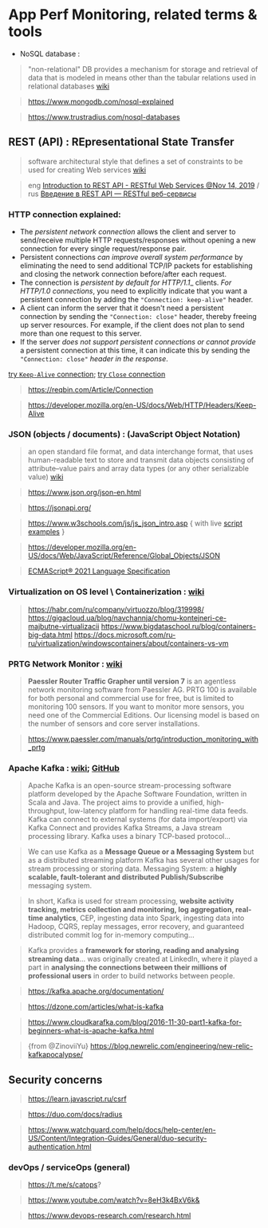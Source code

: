 # App Perf Monitoring, related terms & tools 

- NoSQL database : 
> "non-relational" DB provides a mechanism for storage and retrieval of data that is modeled in means other than the tabular relations used in relational databases [wiki](https://en.wikipedia.org/wiki/NoSQL) 

> https://www.mongodb.com/nosql-explained 

> https://www.trustradius.com/nosql-databases

## REST (API) : REpresentational State Transfer 
> software architectural style that defines a set of constraints to be used for creating Web services [wiki](https://en.wikipedia.org/wiki/Representational_state_transfer)

> eng [Introduction to REST API - RESTful Web Services @Nov 14, 2019](https://www.springboottutorial.com/introduction-to-rest-api) / rus [Введение в REST API — RESTful веб-сервисы](https://habr.com/ru/post/483202/)

### HTTP connection explained:
  - The _persistent network connection_ allows the client and server to send/receive multiple HTTP requests/responses without opening a new connection for every single request/response pair.
  - Persistent connections _can improve overall system performance_ by eliminating the need to send additional TCP/IP packets for establishing and closing the network connection before/after each request.
  - The connection is _persistent by default for HTTP/1.1__ clients. _For HTTP/1.0 connections_, you need to explicitly indicate that you want a persistent connection by adding the `"Connection: keep-alive"` header.
  - A client can inform the server that it doesn't need a persistent connection by sending the `"Connection: close"` header, thereby freeing up server resources. For example, if the client does not plan to send more than one request to this server.
  - If the server _does not support persistent connections or cannot provide_ a persistent connection at this time, it can indicate this by sending the `"Connection: close"` _header in the response_.

[try `Keep-Alive` connection](https://reqbin.com/req/4sa9kqvu); [try `Close` connection](https://reqbin.com/req/84xntxmp) 
  
> https://reqbin.com/Article/Connection

> https://developer.mozilla.org/en-US/docs/Web/HTTP/Headers/Keep-Alive

### JSON (objects / documents) : (JavaScript Object Notation) 
> an open standard file format, and data interchange format, that uses human-readable text to store and transmit data objects consisting of attribute–value pairs and array data types (or any other serializable value) [wiki](https://en.wikipedia.org/wiki/JSON)

> https://www.json.org/json-en.html

> https://jsonapi.org/ 

> https://www.w3schools.com/js/js_json_intro.asp { with live [script examples](https://www.w3schools.com/js/tryit.asp?filename=tryjson_receive) }

> https://developer.mozilla.org/en-US/docs/Web/JavaScript/Reference/Global_Objects/JSON 

> [ECMAScript&reg; 2021 Language Specification](https://tc39.es/ecma262/)

### Virtualization on OS level \ Containerization : [wiki](https://uk.wikipedia.org/wiki/%D0%92%D1%96%D1%80%D1%82%D1%83%D0%B0%D0%BB%D1%96%D0%B7%D0%B0%D1%86%D1%96%D1%8F_%D0%BD%D0%B0_%D1%80%D1%96%D0%B2%D0%BD%D1%96_%D0%BE%D0%BF%D0%B5%D1%80%D0%B0%D1%86%D1%96%D0%B9%D0%BD%D0%BE%D1%97_%D1%81%D0%B8%D1%81%D1%82%D0%B5%D0%BC%D0%B8)

> https://habr.com/ru/company/virtuozzo/blog/319998/
> https://gigacloud.ua/blog/navchannja/chomu-kontejneri-ce-majbutne-virtualizacii
> https://www.bigdataschool.ru/blog/containers-big-data.html
> https://docs.microsoft.com/ru-ru/virtualization/windowscontainers/about/containers-vs-vm

### PRTG Network Monitor : [wiki](https://en.wikipedia.org/wiki/PRTG_Network_Monitor) 

> __Paessler Router Traffic Grapher until version 7__ is an agentless network monitoring software from Paessler AG. PRTG 100 is available for both personal and commercial use for free, but is limited to monitoring 100 sensors. If you want to monitor more sensors, you need one of the Commercial Editions. Our licensing model is based on the number of sensors and core server installations.  

> https://www.paessler.com/manuals/prtg/introduction_monitoring_with_prtg 

### Apache Kafka : [wiki](https://en.wikipedia.org/wiki/Apache_Kafka); [GitHub](https://github.com/apache/kafka)

> Apache Kafka is an open-source stream-processing software platform developed by the Apache Software Foundation, written in Scala and Java. The project aims to provide a unified, high-throughput, low-latency platform for handling real-time data feeds. Kafka can connect to external systems (for data import/export) via Kafka Connect and provides Kafka Streams, a Java stream processing library. Kafka uses a binary TCP-based protocol... 

> We can use Kafka as a __Message Queue or a Messaging System__ but as a distributed streaming platform Kafka has several other usages for stream processing or storing data. Messaging System: a __highly scalable, fault-tolerant and distributed Publish/Subscribe__ messaging system. 

> In short, Kafka is used for stream processing, __website activity tracking, metrics collection and monitoring, log aggregation, real-time analytics__, CEP, ingesting data into Spark, ingesting data into Hadoop, CQRS, replay messages, error recovery, and guaranteed distributed commit log for in-memory computing... 

> Kafka provides a __framework for storing, reading and analysing streaming data__... was originally created at LinkedIn, where it played a part in __analysing the connections between their millions of professional users__ in order to build networks between people.

> https://kafka.apache.org/documentation/

> https://dzone.com/articles/what-is-kafka

> https://www.cloudkarafka.com/blog/2016-11-30-part1-kafka-for-beginners-what-is-apache-kafka.html

> {from @ZinoviiYu} https://blog.newrelic.com/engineering/new-relic-kafkapocalypse/ 

## Security concerns

> https://learn.javascript.ru/csrf

> https://duo.com/docs/radius

> https://www.watchguard.com/help/docs/help-center/en-US/Content/Integration-Guides/General/duo-security-authentication.html 

### devOps / serviceOps (general)

> https://t.me/s/catops?

> https://www.youtube.com/watch?v=8eH3k4BxV6k&

> https://www.devops-research.com/research.html

